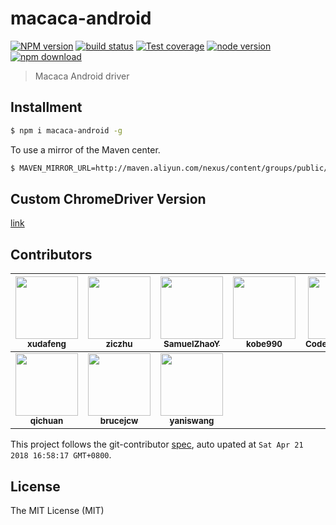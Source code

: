 # macaca-android

[![NPM version][npm-image]][npm-url]
[![build status][travis-image]][travis-url]
[![Test coverage][coveralls-image]][coveralls-url]
[![node version][node-image]][node-url]
[![npm download][download-image]][download-url]

[npm-image]: https://img.shields.io/npm/v/macaca-android.svg?style=flat-square
[npm-url]: https://npmjs.org/package/macaca-android
[travis-image]: https://img.shields.io/travis/macacajs/macaca-android.svg?style=flat-square
[travis-url]: https://travis-ci.org/macacajs/macaca-android
[coveralls-image]: https://img.shields.io/coveralls/macacajs/macaca-android.svg?style=flat-square
[coveralls-url]: https://coveralls.io/r/macacajs/macaca-android?branch=master
[node-image]: https://img.shields.io/badge/node.js-%3E=_8-green.svg?style=flat-square
[node-url]: http://nodejs.org/download/
[download-image]: https://img.shields.io/npm/dm/macaca-android.svg?style=flat-square
[download-url]: https://npmjs.org/package/macaca-android

> Macaca Android driver

## Installment

```bash
$ npm i macaca-android -g
```

To use a mirror of the Maven center.

```bash
$ MAVEN_MIRROR_URL=http://maven.aliyun.com/nexus/content/groups/public/ npm i macaca-android -g
```

## Custom ChromeDriver Version

[link](//github.com/macacajs/macaca-chromedriver#custom-version)

<!-- GITCONTRIBUTOR_START -->

## Contributors

|[<img src="https://avatars1.githubusercontent.com/u/1011681?v=4" width="100px;"/><br/><sub><b>xudafeng</b></sub>](https://github.com/xudafeng)<br/>|[<img src="https://avatars1.githubusercontent.com/u/1044425?v=4" width="100px;"/><br/><sub><b>ziczhu</b></sub>](https://github.com/ziczhu)<br/>|[<img src="https://avatars0.githubusercontent.com/u/8198256?v=4" width="100px;"/><br/><sub><b>SamuelZhaoY</b></sub>](https://github.com/SamuelZhaoY)<br/>|[<img src="https://avatars3.githubusercontent.com/u/7878020?v=4" width="100px;"/><br/><sub><b>kobe990</b></sub>](https://github.com/kobe990)<br/>|[<img src="https://avatars0.githubusercontent.com/u/4576123?v=4" width="100px;"/><br/><sub><b>CodeToSurvive1</b></sub>](https://github.com/CodeToSurvive1)<br/>|[<img src="https://avatars0.githubusercontent.com/u/6824951?v=4" width="100px;"/><br/><sub><b>kyowang</b></sub>](https://github.com/kyowang)<br/>
| :---: | :---: | :---: | :---: | :---: | :---: |
|[<img src="https://avatars2.githubusercontent.com/u/410850?v=4" width="100px;"/><br/><sub><b>qichuan</b></sub>](https://github.com/qichuan)<br/>|[<img src="https://avatars2.githubusercontent.com/u/8085088?v=4" width="100px;"/><br/><sub><b>brucejcw</b></sub>](https://github.com/brucejcw)<br/>|[<img src="https://avatars1.githubusercontent.com/u/970390?v=4" width="100px;"/><br/><sub><b>yaniswang</b></sub>](https://github.com/yaniswang)<br/>

This project follows the git-contributor [spec](https://github.com/xudafeng/git-contributor), auto upated at `Sat Apr 21 2018 16:58:17 GMT+0800`.

<!-- GITCONTRIBUTOR_END -->

## License

The MIT License (MIT)

